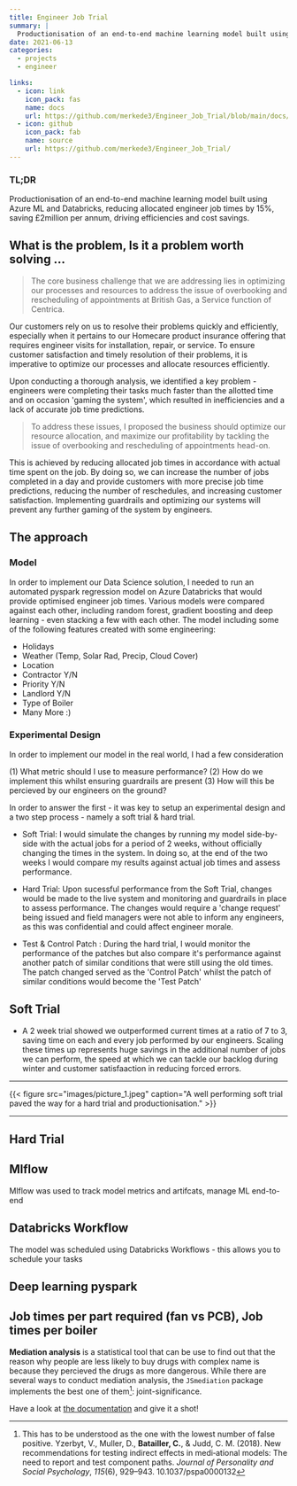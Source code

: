 ```yaml
---
title: Engineer Job Trial
summary: |
  Productionisation of an end-to-end machine learning model built using Azure ML and Databricks, reducing allocated engineer job times by 15%, saving £2million per annum, driving efficiencies and cost savings. 
date: 2021-06-13
categories:
  - projects
  - engineer

links:
  - icon: link
    icon_pack: fas
    name: docs
    url: https://github.com/merkede3/Engineer_Job_Trial/blob/main/docs/project_plan.md
  - icon: github
    icon_pack: fab
    name: source
    url: https://github.com/merkede3/Engineer_Job_Trial/
---
```


### TL;DR

Productionisation of an end-to-end machine learning model built using Azure ML and Databricks, reducing allocated engineer job times by 15%, saving £2million per annum, driving efficiencies and cost savings.


## What is the problem, Is it a problem worth solving ...

> The core business challenge that we are addressing lies in optimizing our processes and resources to address the issue of overbooking and rescheduling of appointments at British Gas, a Service function of Centrica. 

Our customers rely on us to resolve their problems quickly and efficiently, especially when it pertains to our Homecare product insurance offering that requires engineer visits for installation, repair, or service. To ensure customer satisfaction and timely resolution of their problems, it is imperative to optimize our processes and allocate resources efficiently.

Upon conducting a thorough analysis, we identified a key problem - engineers were completing their tasks much faster than the allotted time and on occasion 'gaming the system', which resulted in inefficiencies and a lack of accurate job time predictions.

> To address these issues, I proposed the business should optimize our resource allocation, and maximize our profitability by tackling the issue of overbooking and rescheduling of appointments head-on. 

This is achieved by reducing allocated job times in accordance with actual time spent on the job. By doing so, we can increase the number of jobs completed in a day and provide customers with more precise job time predictions, reducing the number of reschedules, and increasing customer satisfaction. Implementing guardrails and optimizing our systems will prevent any further gaming of the system by engineers.

## The approach 

### Model

In order to implement our Data Science solution, I needed to run an automated pyspark regression model on Azure Databricks that would provide optimised engineer job times. Various models were compared against each other, including random forest, gradient boosting and deep learning - even stacking a few with each other. The model including some of the following features created with some engineering:

- Holidays
- Weather (Temp, Solar Rad, Precip, Cloud Cover)
- Location
- Contractor Y/N
- Priority Y/N
- Landlord Y/N
- Type of Boiler
- Many More :)

### Experimental Design

In order to implement our model in the real world, I had a few consideration

(1) What metric should I use to measure performance?
(2) How do we implement this whilst ensuring guardrails are present
(3) How will this be percieved by our engineers on the ground?

In order to answer the first - it was key to setup an experimental design and a two step process - namely a soft trial & hard trial.

 - Soft Trial: I would simulate the changes by running my model side-by-side with the actual jobs for a period of 2 weeks, without officially changing the times in the system. In doing so, at the end of the two weeks I would compare my results against actual job times and assess performance.
 
 - Hard Trial: Upon sucessful performance from the Soft Trial, changes would be made to the live system and monitoring and guardrails in place to assess performance. The changes would require a 'change request' being issued and field managers were not able to inform any engineers, as this was confidential and could affect engineer morale.

- Test & Control Patch : During the hard trial, I would monitor the performance of the patches but also compare it's performance against another patch of similar conditions that were still using the old times. The patch changed served as the 'Control Patch' whilst the patch of similar conditions would become the 'Test Patch'

## Soft Trial

- A 2 week trial showed we outperformed current times at a ratio of 7 to 3, saving time on each and every job performed by our engineers. Scaling these times up represents huge savings in the additional number of jobs we can perform, the speed at which we can tackle our backlog during winter and customer satisfaaction in reducing forced errors.


------------------------------------------------------------------------

{{< figure src="images/picture_1.jpeg" caption="A well performing soft trial paved the way for a hard trial and productionisation." >}}

------------------------------------------------------------------------

## Hard Trial


## Mlflow

Mlflow was used to track model metrics and artifcats, manage ML end-to-end 

## Databricks Workflow

The model was scheduled using Databricks Workflows - this allows you to schedule your tasks


## Deep learning pyspark


## Job times per part required (fan vs PCB), Job times per boiler


**Mediation analysis** is a statistical tool that can be use to find out that 
the reason why people are less likely to buy drugs with complex name is because 
they percieved the drugs as more dangerous. While there are several ways to
conduct mediation analysis, the `JSmediation` package implements the best one
of them[^3]: joint-significance.

Have a look at [the documentation](https://jsmediation.cedricbatailler.me/) and 
give it a shot!

[^1]: Yeah. It happens.

[^2]: Dohle, S., & Siegrist, M. (2014). Fluency of pharmaceutical drug names predicts perceived hazardousness, assumed side effects and willingness to buy. _Journal of Health Psychology_, _19_(10), 1241-1249. doi: 10.1177/1359105313488974

[^3]: This has to be understood as the one with the lowest number of false positive. Yzerbyt, V., Muller, D., **Batailler, C.**, & Judd, C. M. (2018). New recommendations for testing indirect effects in medi‑ational models: The need to report and test component paths. _Journal of Personality and Social Psychology_, _115_(6), 929–943. 10.1037/pspa0000132
